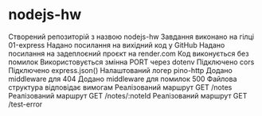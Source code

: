 # nodejs-hw

Створений репозиторій з назвою nodejs-hw
Завдання виконано на гілці 01-express
Надано посилання на вихідний код у GitHub
Надано посилання на задеплоєний проєкт на render.com
Код виконується без помилок
Використовується змінна PORT через dotenv
Підключено cors
Підключено express.json()
Налаштований логер pino-http
Додано middleware для 404
Додано middleware для помилок 500
Файлова структура відповідає вимогам
Реалізований маршрут GET /notes
Реалізований маршрут GET /notes/:noteId
Реалізований маршрут GET /test-error
